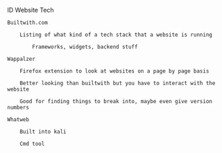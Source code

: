ID Website Tech

    Builtwith.com 

        Listing of what kind of a tech stack that a website is running  

            Frameworks, widgets, backend stuff  

    Wappalzer 

        Firefox extension to look at websites on a page by page basis  

        Better looking than builtwith but you have to interact with the website  

        Good for finding things to break into, maybe even give version numbers  

    Whatweb  

        Built into kali 

        Cmd tool  